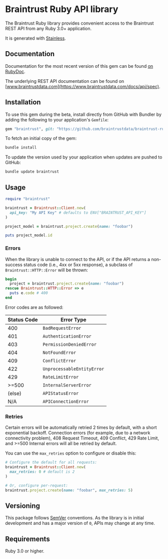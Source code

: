 # Braintrust Ruby API library

The Braintrust Ruby library provides convenient access to the Braintrust REST API from any Ruby 3.0+
application.

It is generated with [Stainless](https://www.stainlessapi.com/).

## Documentation

Documentation for the most recent version of this gem can be found [on RubyDoc](https://rubydoc.info/github/braintrustdata/braintrust-ruby).

The underlying REST API documentation can be found on [www.braintrustdata.com](https://www.braintrustdata.com/docs/api/spec).

## Installation

To use this gem during the beta, install directly from GitHub with Bundler by
adding the following to your application's `Gemfile`:

```ruby
gem "braintrust", git: "https://github.com/braintrustdata/braintrust-ruby", branch: "main"
```

To fetch an initial copy of the gem:

```sh
bundle install
```

To update the version used by your application when updates are pushed to
GitHub:

```sh
bundle update braintrust
```

## Usage

```ruby
require "braintrust"

braintrust = Braintrust::Client.new(
  api_key: "My API Key" # defaults to ENV["BRAINTRUST_API_KEY"]
)

project_model = braintrust.project.create(name: "foobar")

puts project_model.id
```

### Errors

When the library is unable to connect to the API, or if the API returns a
non-success status code (i.e., 4xx or 5xx response), a subclass of
`Braintrust::HTTP::Error` will be thrown:

```ruby
begin
  project = braintrust.project.create(name: "foobar")
rescue Braintrust::HTTP::Error => e
  puts e.code # 400
end
```

Error codes are as followed:

| Status Code | Error Type                 |
| ----------- | -------------------------- |
| 400         | `BadRequestError`          |
| 401         | `AuthenticationError`      |
| 403         | `PermissionDeniedError`    |
| 404         | `NotFoundError`            |
| 409         | `ConflictError`            |
| 422         | `UnprocessableEntityError` |
| 429         | `RateLimitError`           |
| >=500       | `InternalServerError`      |
| (else)      | `APIStatusError`           |
| N/A         | `APIConnectionError`       |

### Retries

Certain errors will be automatically retried 2 times by default, with a short
exponential backoff. Connection errors (for example, due to a network
connectivity problem), 408 Request Timeout, 409 Conflict, 429 Rate Limit,
and >=500 Internal errors will all be retried by default.

You can use the `max_retries` option to configure or disable this:

```ruby
# Configure the default for all requests:
braintrust = Braintrust::Client.new(
  max_retries: 0 # default is 2
)

# Or, configure per-request:
braintrust.project.create(name: "foobar", max_retries: 5)
```

## Versioning

This package follows [SemVer](https://semver.org/spec/v2.0.0.html) conventions. As the
library is in initial development and has a major version of `0`, APIs may change
at any time.

## Requirements

Ruby 3.0 or higher.
